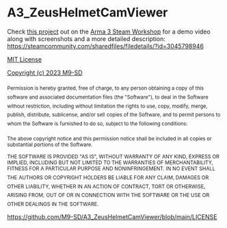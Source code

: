 # A3_ZeusHelmetCamViewer
Check [this project](https://github.com/M9-SD/A3_ZeusHelmetCamViewer) out on the [Arma 3 Steam Workshop](https://steamcommunity.com/sharedfiles/filedetails/?id=3045798946) for a demo video along with screenshots and a more detailed description:
https://steamcommunity.com/sharedfiles/filedetails/?id=3045798946

[MIT License](https://github.com/M9-SD/A3_ZeusHelmetCamViewer/blob/main/LICENSE)

[Copyright (c) 2023 M9-SD](https://github.com/M9-SD/A3_ZeusHelmetCamViewer/blob/main/LICENSE)

<sub>Permission is hereby granted, free of charge, to any person obtaining a copy</sub>
<sub>of this software and associated documentation files (the "Software"), to deal</sub>
<sub>in the Software without restriction, including without limitation the rights</sub>
<sub>to use, copy, modify, merge, publish, distribute, sublicense, and/or sell</sub>
<sub>copies of the Software, and to permit persons to whom the Software is</sub>
<sub>furnished to do so, subject to the following conditions:</sub>

<sub>The above copyright notice and this permission notice shall be included in all</sub>
<sub>copies or substantial portions of the Software.</sub>

<sub>THE SOFTWARE IS PROVIDED "AS IS", WITHOUT WARRANTY OF ANY KIND, EXPRESS OR</sub>
<sub>IMPLIED, INCLUDING BUT NOT LIMITED TO THE WARRANTIES OF MERCHANTABILITY,</sub>
<sub>FITNESS FOR A PARTICULAR PURPOSE AND NONINFRINGEMENT. IN NO EVENT SHALL THE</sub>
<sub>AUTHORS OR COPYRIGHT HOLDERS BE LIABLE FOR ANY CLAIM, DAMAGES OR OTHER</sub>
<sub>LIABILITY, WHETHER IN AN ACTION OF CONTRACT, TORT OR OTHERWISE, ARISING FROM,</sub>
<sub>OUT OF OR IN CONNECTION WITH THE SOFTWARE OR THE USE OR OTHER DEALINGS IN THE</sub>
<sub>SOFTWARE.</sub>

https://github.com/M9-SD/A3_ZeusHelmetCamViewer/blob/main/LICENSE
